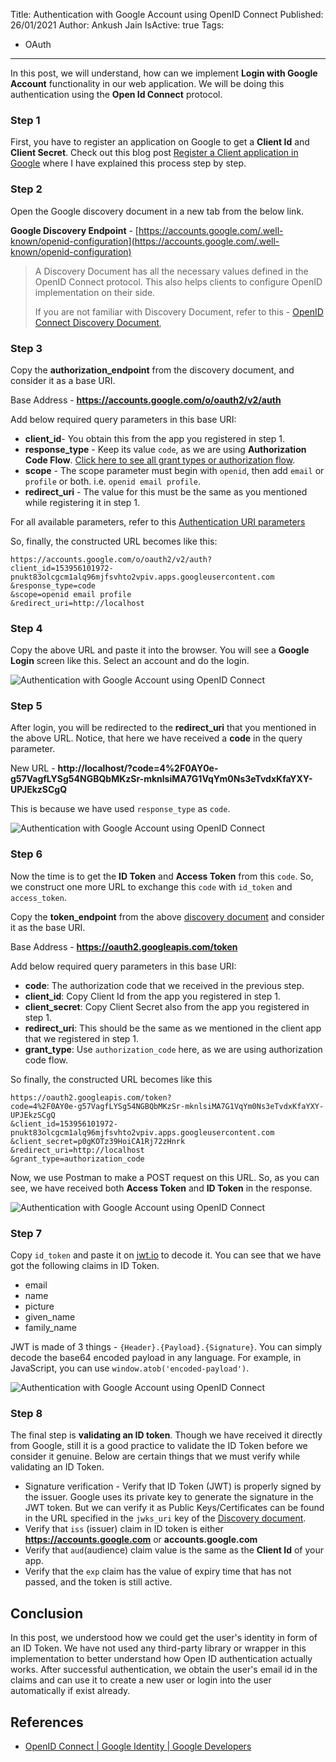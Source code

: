 Title: Authentication with Google Account using OpenID Connect
Published: 26/01/2021
Author: Ankush Jain
IsActive: true
Tags:
  - OAuth
---
In this post, we will understand, how can we implement **Login with Google Account** functionality in our web application. We will be doing this authentication using the **Open Id Connect** protocol.

### Step 1
First, you have to register an application on Google to get a **Client Id** and **Client Secret**. Check out this blog post [Register a Client application in Google](https://coderjony.com/blogs/register-a-client-application-in-google-to-access-google-apis-via-oauth-20/) where I have explained this process step by step. 

### Step 2
Open the Google discovery document in a new tab from the below link.

**Google Discovery Endpoint** - [https://accounts.google.com/.well-known/openid-configuration](https://accounts.google.com/.well-known/openid-configuration)

> A Discovery Document has all the necessary values defined in the OpenID Connect protocol. This also helps clients to configure OpenID implementation on their side.
> 
>  If you are not familiar with Discovery Document, refer to this - [OpenID Connect Discovery Document](https://janrain-education-center.knowledgeowl.com/home/the-hosted-login-discovery-document),

### Step 3
Copy the **authorization_endpoint** from the discovery document, and consider it as a base URI.

Base Address - **https://accounts.google.com/o/oauth2/v2/auth**

Add below required query parameters in this base URI:

*   **client_id**- You obtain this from the app you registered in step 1.
*   **response_type** - Keep its value `code`, as we are using **Authorization Code Flow**. [Click here to see all grant types or authorization flow](https://auth0.com/docs/applications/application-grant-types#spec-conforming-grants).
*   **scope** - The scope parameter must begin with `openid`, then add `email` or `profile` or both. i.e. `openid email profile`.
*   **redirect_uri** - The value for this must be the same as you mentioned while registering it in step 1.


For all available parameters, refer to this [Authentication URI parameters](https://developers.google.com/identity/protocols/oauth2/openid-connect#authenticationuriparameters)

So, finally, the constructed URL becomes like this:

```http
https://accounts.google.com/o/oauth2/v2/auth?
client_id=153956101972-pnukt83olcgcm1alq96mjfsvhto2vpiv.apps.googleusercontent.com
&response_type=code
&scope=openid email profile
&redirect_uri=http://localhost
```

### Step 4
Copy the above URL and paste it into the browser. You will see a **Google Login** screen like this. Select an account and do the login. 

![Authentication with Google Account using OpenID Connect](/img/blogs/authentication-with-google-account-using-openid-connect/1-authentication-with-google-account-using-openid-connect.png)

### Step 5
After login, you will be redirected to the **redirect_uri** that you mentioned in the above URL. Notice, that here we have received a **code** in the query parameter. 

New URL - **http://localhost/?code=4%2F0AY0e-g57VagfLYSg54NGBQbMKzSr-mknlsiMA7G1VqYm0Ns3eTvdxKfaYXY-UPJEkzSCgQ**

This is because we have used `response_type` as `code`. 

![Authentication with Google Account using OpenID Connect](/img/blogs/authentication-with-google-account-using-openid-connect/2-authentication-with-google-account-using-openid-connect.png)

### Step 6
Now the time is to get the **ID Token** and **Access Token** from this `code`. So, we construct one more URL to exchange this `code` with `id_token` and `access_token`.

Copy the **token_endpoint** from the above [discovery document](https://accounts.google.com/.well-known/openid-configuration) and consider it as the base URI. 

Base Address - **https://oauth2.googleapis.com/token**

Add below required query parameters in this base URI:

*   **code**: The authorization code that we received in the previous step.
*   **client_id**: Copy Client Id from the app you registered in step 1.
*   **client_secret**: Copy Client Secret also from the app you registered in step 1.
*   **redirect_uri**: This should be the same as we mentioned in the client app that we registered in step 1.
*   **grant_type**: Use `authorization_code` here, as we are using authorization code flow.

So finally, the constructed URL becomes like this

```http
https://oauth2.googleapis.com/token?
code=4%2F0AY0e-g57VagfLYSg54NGBQbMKzSr-mknlsiMA7G1VqYm0Ns3eTvdxKfaYXY-UPJEkzSCgQ
&client_id=153956101972-pnukt83olcgcm1alq96mjfsvhto2vpiv.apps.googleusercontent.com
&client_secret=p0gKOTz39HoiCA1Rj72zHnrk
&redirect_uri=http://localhost
&grant_type=authorization_code
```

Now, we use Postman to make a POST request on this URL. So, as you can see, we have received both **Access Token** and **ID Token** in the response. 

![Authentication with Google Account using OpenID Connect](/img/blogs/authentication-with-google-account-using-openid-connect/3-authentication-with-google-account-using-openid-connect.png)

### Step 7
Copy `id_token` and paste it on [jwt.io](https://jwt.io/) to decode it. You can see that we have got the following claims in ID Token. 
*   email
*   name
*   picture
*   given_name
*   family_name

JWT is made of 3 things - `{Header}.{Payload}.{Signature}`. You can simply decode the base64 encoded payload in any language. For example, in JavaScript, you can use `window.atob('encoded-payload')`.

![Authentication with Google Account using OpenID Connect](/img/blogs/authentication-with-google-account-using-openid-connect/4-authentication-with-google-account-using-openid-connect.png)

### Step 8
The final step is **validating an ID token**. Though we have received it directly from Google, still it is a good practice to validate the ID Token before we consider it genuine. Below are certain things that we must verify while validating an ID Token.

*   Signature verification - Verify that ID Token (JWT) is properly signed by the issuer. Google uses its private key to generate the signature in the JWT token. But we can verify it as Public Keys/Certificates can be found in the URL specified in the `jwks_uri` key of the [Discovery document](https://accounts.google.com/.well-known/openid-configuration).
*   Verify that `iss` (issuer) claim in ID token is either **https://accounts.google.com** or **accounts.google.com**
*   Verify that `aud`(audience) claim value is the same as the **Client Id** of your app.
*   Verify that the `exp` claim has the value of expiry time that has not passed, and the token is still active.

## Conclusion
In this post, we understood how we could get the user's identity in form of an ID Token. We have not used any third-party library or wrapper in this implementation to better understand how Open ID authentication actually works. After successful authentication, we obtain the user's email id in the claims and can use it to create a new user or login into the user automatically if exist already. 

## References
*   [OpenID Connect | Google Identity | Google Developers](https://developers.google.com/identity/protocols/oauth2/openid-connect)


                